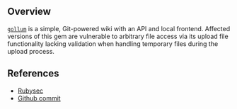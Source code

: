 ## Overview
[`gollum`](https://rubygems.org/gems/gollum) is a simple, Git-powered wiki with an API and local frontend.
Affected versions of this gem are vulnerable to arbitrary file access via its upload file functionality lacking validation when handling temporary files during the upload process.


## References
- [Rubysec](http://rubysec.com/advisories/CVE-2015-7314)
- [Github commit]( https://github.com/gollum/gollum/commit/ce68a88293ce3b18c261312392ad33a88bb69ea1)
